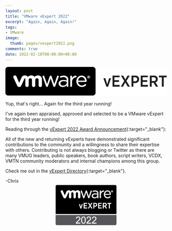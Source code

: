 ```yaml
---
layout: post
title: "VMware vExpert 2022" 
excerpt: "Again, Again, Again!"
tags: 
- VMware
image:
  thumb: pages/vexpert2022.png
comments: true
date: 2022-02-18T00:00:00+00:00
---
```

<img style="display: block; margin-left: auto; margin-right: auto;" alt="VMware vExpert" src="/images/vmware-vexpert/vexpert.png">
<br>
Yup, that's right... Again for the third year running!

I've again been appraised, approved and selected to be a VMware vExpert for the third year running!

Reading through the [vExpert 2022 Award Announcement](https://blogs.vmware.com/vexpert/2022/02/16/vexpert-2022-awards-announcement/){:target="_blank"}:

All of the new and returning vExperts have demonstrated significant contributions to the community and a willingness to share their expertise with others. Contributing is not always blogging or Twitter as there are many VMUG leaders, public speakers, book authors, script writers, VCDX, VMTN community moderators and internal champions among this group.

Check me out in the [vExpert Directory](https://vexpert.vmware.com/directory/5800){:target="_blank"}.

-Chris 
<br>
<img style="display: block; margin-left: auto; margin-right: auto;" alt="VMware vExpert 2022" src="/images/pages/vexpert2022.png">
